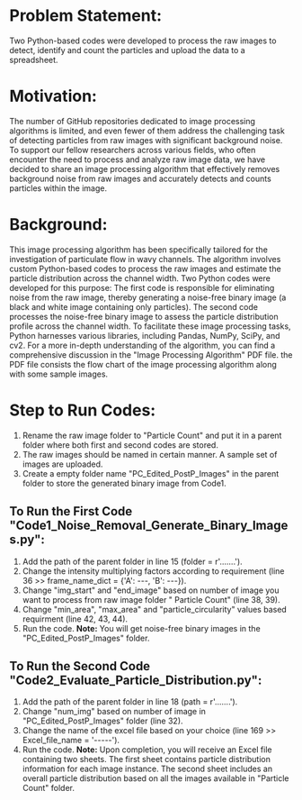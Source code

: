 # Problem Statement:
Two Python-based codes were developed to process the raw images to detect, identify and count the particles and upload the data to a spreadsheet.

# Motivation:
The number of GitHub repositories dedicated to image processing algorithms is limited, and even fewer of them address the challenging task of detecting particles from raw images with significant background noise. To support our fellow researchers across various fields, who often encounter the need to process and analyze raw image data, we have decided to share an image processing algorithm that effectively removes background noise from raw images and accurately detects and counts particles within the image.

# Background:
This image processing algorithm has been specifically tailored for the investigation of particulate flow in wavy channels. The algorithm involves custom Python-based codes to process the raw images and estimate the particle distribution across the channel width. Two Python codes were developed for this purpose: The first code is responsible for eliminating noise from the raw image, thereby generating a noise-free binary image (a black and white image containing only particles). The second code processes the noise-free binary image to assess the particle distribution profile across the channel width. 
To facilitate these image processing tasks, Python harnesses various libraries, including Pandas, NumPy, SciPy, and cv2. For a more in-depth understanding of the algorithm, you can find a comprehensive discussion in the "Image Processing Algorithm" PDF file. the PDF file consists the flow chart of the image processing algorithm along with some sample images.

# Step to Run Codes:
1. Rename the raw image folder to "Particle Count" and put it in a parent folder where both first and second codes are stored.
2. The raw images should be named in certain manner. A sample set of images are uploaded.
3. Create a empty folder name "PC_Edited_PostP_Images" in the parent folder to store the generated binary image from Code1.

## To Run the First Code "Code1_Noise_Removal_Generate_Binary_Images.py":
1. Add the path of the parent folder in line 15 (folder = r'.......').
2. Change the intensity multiplying factors according to requirement (line 36 >> frame_name_dict = {'A': ---, 'B': ---}).
3. Change "img_start" and "end_image" based on number of image you want to process from raw image folder " Particle Count" (line 38, 39).
4. Change "min_area", "max_area" and "particle_circularity" values based requirment (line 42, 43, 44).
5. Run the code.
**Note:** You will get noise-free binary images in the "PC_Edited_PostP_Images" folder.

## To Run the Second Code "Code2_Evaluate_Particle_Distribution.py":
1. Add the path of the parent folder in line 18 (path = r'.......').
2. Change "num_img" based on number of image in "PC_Edited_PostP_Images" folder (line 32).
3. Change the name of the excel file based on your choice (line 169 >> Excel_file_name = '-----').
4. Run the code.
**Note:** Upon completion, you will receive an Excel file containing two sheets. The first sheet contains particle distribution information for each image instance. The second sheet includes an overall particle distribution based on all the images available in "Particle Count" folder.

